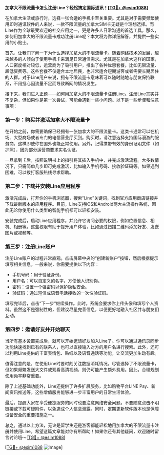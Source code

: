 **加拿大不限流量卡怎么注册Line？轻松搞定国际通讯！[[TG💪+ @esim1088](https://t.me/s/esim1088)]**

在加拿大生活或旅行时，选择一张合适的手机卡至关重要。尤其是对于需要频繁使用即时通讯软件的人来说，一款不限流量的加拿大SIM卡无疑是个理想选择。而Line作为全球最受欢迎的社交应用之一，更是许多人日常沟通的首选工具。那么，如何用加拿大的不限流量卡成功注册Line呢？本文将为你详细解答，并提供一些实用的小贴士。

首先，让我们了解一下为什么选择加拿大的不限流量卡。随着网络技术的发展，越来越多的人倾向于使用手机卡来满足日常通信需求。尤其是在加拿大这样的国家，人口密度相对较低，运营商为了吸引用户，推出了各种优惠套餐，比如无限流量、超低资费等。这些套餐不仅适合本地居民，也非常适合短期游客或者需要长期居住的人群。对于Line用户来说，拥有不限流量卡意味着可以随时随地与朋友保持联系，不用担心因流量不足而导致断网的情况发生。

接下来，我们进入正题——如何用加拿大的不限流量卡注册Line。注册Line其实并不复杂，但如果你是第一次尝试，可能会遇到一些小问题。以下是一些步骤和注意事项：

### 第一步：购买并激活加拿大不限流量卡

在开始之前，你需要确保已经拥有一张加拿大的不限流量卡。这类卡通常可以在机场、大型商场或者专门的电信营业厅买到。购买时，请注意选择支持国际漫游的服务商，这样即使你在国外也能正常使用。另外，记得携带有效的身份证明文件（如护照），因为部分运营商要求实名认证。

一旦拿到卡后，按照说明书上的指引将其插入手机中，并完成激活流程。大多数情况下，只需简单几步即可完成激活，比如输入手机号码、接收验证码等。如果遇到困难，可以拨打客服热线寻求帮助。

### 第二步：下载并安装Line应用程序

激活完成后，打开你的手机浏览器，搜索“Line”关键词，找到官方应用商店链接并下载最新版本的应用程序。目前，Line支持iOS和Android两大主流操作系统，因此无论你使用什么类型的智能手机都可以轻松安装。

安装完成后，启动Line应用程序，并允许它访问必要的权限，例如位置信息、相机、相册等。这些权限有助于提升用户体验，比如通过扫描二维码添加好友、发送图片或视频等。

### 第三步：注册Line账户

注册Line账户的过程非常直观。点击屏幕中央的“创建新账户”按钮，然后根据提示填写相关信息。一般来说，你需要提供以下内容：

- 手机号码：用于验证身份。
- 用户名：可以自定义的名字，方便他人识别你。
- 密码：设置一个强密码以保护隐私安全。
- 验证码：通过短信或语音电话接收的一次性验证码。

填写完毕后，点击“下一步”继续操作。此时，系统会要求你上传头像和填写个人资料。虽然这不是强制性的，但建议尽量完善信息，以便更好地融入社区并与朋友们互动。

### 第四步：邀请好友并开始聊天

当所有基本设置完成后，就可以开始邀请好友加入Line了。你可以通过通讯录同步功能快速找到已有的联系人，也可以直接输入对方的用户名进行搜索。此外，还可以利用Line提供的丰富表情包、贴纸以及语音通话等功能，让交流更加生动有趣。

值得注意的是，在使用Line时要时刻关注数据消耗情况。尽管选择了不限流量卡，但如果频繁发送大文件或观看高清视频，则仍可能产生额外费用。因此，合理规划使用频率非常重要。

除了上述基础功能外，Line还提供了许多扩展服务，比如购物平台LINE Pay、新闻资讯推送等。这些增值服务能够进一步丰富用户的日常生活体验。

最后，提醒大家在享受便捷服务的同时也要注意网络安全问题。不要随意点击不明链接或下载可疑附件，以免造成个人信息泄露。同时，定期更新软件版本也是保障设备安全的重要措施之一。

总之，通过以上方法，无论是留学生还是游客都能轻松地用加拿大的不限流量卡注册并使用Line。希望这篇文章能对你有所帮助！如果你还有其他疑问，欢迎随时留言讨论哦～[[TG💪+ @esim1088](https://t.me/s/esim1088)]

[[TG💪+ @esim1088](https://t.me/s/esim1088) ![Image](https://i.postimg.cc/4NQfJmqS/Snipaste-2025-05-13-00-14-12.png)]